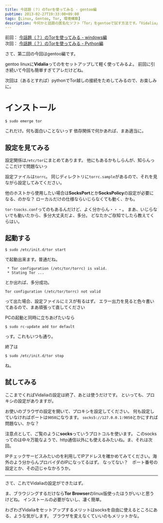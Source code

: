 ```yaml
---
title: 今話題（？）のTorを使ってみる - gentoo編
pubtime: 2013-02-27T19:33:00+09:00
tags: [Linux, Gentoo, Tor, 環境構築]
description: 今何かと話題の匿名化ソフト「Tor」をgentooで試す方法です。「Vidalia」というソフトを使用しています。
---
```


<aside>

前回： [今話題（？）のTorを使ってみる - windows編](/blog/2013/02/use-tor-windows)<br />
次回： [今話題（？）のTorを使ってみる - Python編](/blog/2013/02/use-tor-python)

</aside>

さて、第二回の今回はgentoo編です。

gentoo linuxに**Vidalia**ってのをセットアップして軽く使ってみるよ。
前回に引き続いて今回も簡単すぎてアレだけどね。

次回は（あるとすれば）pythonでTor越しの接続をためしてみるので、お楽しみに。

# インストール
``` shell
$ sudo emerge tor
```
これだけ。何も面白いことないっす
依存関係で何かあれば、まあ適当に。

<section>

# 設定を見てみる
設定関係は`/etc/tor`にまとめてあります。
他にもあるかもしらんが、知らんっ　ここだけで問題ないっ

設定ファイルは`torrc`。
同じディレクトリに`torrc.sample`があるので、それを見ながら設定してみてください。

他のホストから使用したい場合は**SocksPort**とか**SocksPolicy**の設定が必要になる、のかな？
ローカルだけの仕様ならいじらなくても動く、かも。

`tor-tsocks.conf`ってのもあるんだけど、よく分からん・・・。
まあ、いじらないでも動いたから、多分大丈夫だよ、多分。
どなたかご存知でしたら教えてくらはい。

</section>
<section>

# 起動する
``` shell
$ sudo /etc/init.d/tor start
```
で起動出来ます。普通だね。

```
 * Tor configuration (/etc/tor/torrc) is valid.
 * Stating Tor ...
```
とか出れば、多分成功。

```
Tor configuration (/etc/tor/torrc) not valid
```
って出た場合、設定ファイルにミスが有るはず。
エラー出力を見ると色々書いてあるので、まあ頑張って直してください

PCの起動と同時に立ちあげたいなら
``` shell
$ sudo rc-update add tor default
```
っす。これもいつも通り。

終了は
``` shell
$ sudo /etc/init.d/tor stop
```
ね。

</section>
<section>

# 試してみる
ここまでくればVidaliaの設定は終了、あとは使うだけです。
といっても、プロキシの設定がありますが。

お使いのブラウザの設定を開いて、プロキシを設定してください。
何も設定していなければポートは`9050`になります。
`socks5://127.0.0.1:9050`とかにすれば問題ない、かな？

注意点として、ご覧のように**socks**っていうプロトコルを使います。
このsocksってのは中々万能なようで、http通信以外にも使えるみたいね。ま、それは次回。

IPチェックサービスみたいのを利用してIPアドレスを確かめてみてください。海外のよう分からんプロバイダのIPになってるはず。
なってない？　ポート番号の設定とか、その辺じゃなかろうか。

</section>

---

さて、これでVidaliaの設定ができたはず。

ま、ブラウジングするだけなら**Tor Browser**のlinux版使ったほうがいいと思うけどね。
インストールの必要がないし、凄く簡単。

わざわざVidaliaをセットアップするメリットはsocksを自由に使えるところにある、ような気がします。
ブラウザを変えなくていいのもメリットかな。

